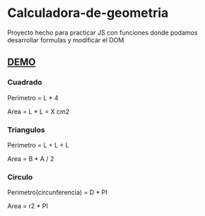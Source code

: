 # Calculadora-de-geometria
Proyecto hecho para practicar JS con funciones donde podamos desarrollar formulas y modificar el DOM

## [DEMO](https://juanikitro.github.io/Calculadora-de-geometria/)


### Cuadrado

Perimetro = L * 4

Area = L * L = X cm2

### Triangulos

Perimetro = L + L + L

Area = B * A / 2

### Circulo

Perimetro(circunferencia) = D * PI

Area = r2 * PI
